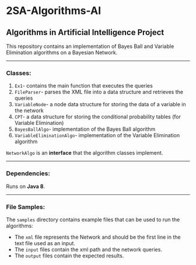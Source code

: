 # 2SA-Algorithms-AI

## Algorithms in Artificial Intelligence Project

This repository contains an implementation of Bayes Ball and Variable Elimination algorithms on a Bayesian Network.

-----

### Classes:

1. ``Ex1``- contains the main function that executes the queries
2. ``FileParser``- parses the XML file into a data structure and retrieves the queries
3. ``VariableNode``- a node data structure for storing the data of a variable in the network
4. ``CPT``- a data structure for storing the conditional probability tables (for Variable Elimination)
5. ``BayesBallAlgo``- implementation of the Bayes Ball algorithm
6. ``VariableEliminationAlgo``- implementation of the Variable Elimination algorithm

``NetworkAlgo`` is an **interface** that the algorithm classes implement.

-----

### Dependencies:

Runs on **Java 8**.

-----

### File Samples:

The ``samples`` directory contains example files that can be used to run the algorithms:

* The ``xml`` file represents the Network and should be the first line in the text file used as an input.
* The ``input`` files contain the xml path and the network queries.
* The ``output`` files contain the expected results.